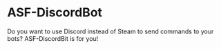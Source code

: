 # ASF-DiscordBot
Do you want to use Discord instead of Steam to send commands to your bots? ASF-DiscordBit is for you!
